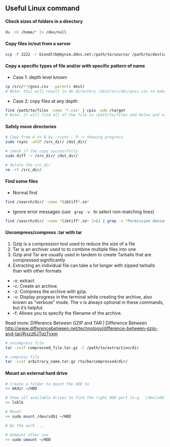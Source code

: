 ## Useful Linux command
#### Check sizes of folders in a directory

```bash
du -sh /home/* 2> /dev/null
```
  
#### Copy files in/out from a server

```bash
scp -P 2222 -r biendltb@dynim.ddns.net:/path/to/source/ /path/to/destination/
```

#### Copy a specific types of file and/or with specific pattern of name
* Case 1: depth level known
```bash
cp /src/**/gnss.csv --parents dest/
# Note: this will result in de directory /dest/src/abc/gnss.csv so make appropriate `cd` inadvance if necessary
```
* Case 2: copy files at any depth
```bash
find /path/to/files -name '*.csv' | cpio -pdm /target
# Note: it will find all of the file in /path/to/files and below and copy them to /target/path/to/files and below.
```

#### Safely move directories
```bash
# Copy from A to B by 'rsync', P--> showing progress
sudo rsync -aXSP /src_dir/ /dst_dir/

# check if the copy successfully
sudo diff -r /src_dir/ /dst_dir/

# delete the src_dir
rm -rf /src_dir/

```
  
#### Find some files
* Normal find

```bash
find /search/dir/ -name *libtiff*.so*
```

* Ignore error messages (use <code> grep -v </code> to select non-matching lines)

```bash 
find /search/dir/ -name *libtiff*.so* 2>&1 | grep -v "Permission denied"
```

#### Uncompress/compress .tar with tar
1. Gzip is a compression tool used to reduce the size of a file
2. Tar is an archiver used to to combine multiple files into one
3. Gzip and Tar are usually used in tandem to create Tarballs that are compressed significantly
4. Extracting an individual file can take a lot longer with zipped tarballs than with other formats

* -x: extract
* -c: Create an archive.
* -z: Compress the archive with gzip.
* -v: Display progress in the terminal while creating the archive, also known as “verbose” mode. The v is always optional in these commands, but it’s helpful.
* -f: Allows you to specify the filename of the archive.

Read more: Difference Between GZIP and TAR | Difference Between http://www.differencebetween.net/technology/difference-between-gzip-and-tar/#ixzz6JTqzTyxm
```bash
# uncompress file
tar -xvzf compressed_file.tar.gz -C /path/to/extraction/dir

# compress file
tar -cvzf arbitrary_name.tar.gz /to/be/compressed/dir/
```

#### Mount an external hard drive  
```bash
# Create a folder to mount the HDD to
>> mkdir ~/HDD

# Show all available drives to find the right HDD port (e.g. `/dev/sdb1`)
>> lsblk

# Mount
>> sudo mount /dev/sdb1 ~/HDD

# Do the work ...

# Unmount after use
>> sudo umount ~/HDD
```
